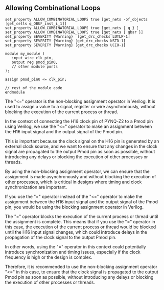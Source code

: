 ## Allowing Combinational Loops

```
set_property ALLOW_COMBINATORIAL_LOOPS true [get_nets -of_objects [get_cells q_OBUF_inst_i_1]]
set_property ALLOW_COMBINATORIAL_LOOPS true [get_nets { q } ]
set_property ALLOW_COMBINATORIAL_LOOPS true [get_nets { qbar }]
set_property SEVERITY {Warning}  [get_drc_checks LUTLP-1] 
set_property SEVERITY {Warning} [get_drc_checks NSTD-1]
set_property SEVERITY {Warning} [get_drc_checks UCIO-1]
```



```
module my_module (
   input wire clk_pin,
   output reg pmod_pin0,
   // other module ports
);

assign pmod_pin0 <= clk_pin;

// rest of the module code
endmodule
```

The "<=" operator is the non-blocking assignment operator in Verilog. It is used to assign a value to a signal, register or wire asynchronously, without blocking the execution of the current process or thread.

In the context of connecting the H16 clock pin of PYNQ-Z2 to a Pmod pin using Verilog, we use the "<=" operator to make an assignment between the H16 input signal and the output signal of the Pmod pin.

This is important because the clock signal on the H16 pin is generated by an external clock source, and we want to ensure that any changes in the clock signal are propagated to the output Pmod pin as soon as possible, without introducing any delays or blocking the execution of other processes or threads.

By using the non-blocking assignment operator, we can ensure that the assignment is made asynchronously and without blocking the execution of other processes, which is critical in designs where timing and clock synchronization are important.

If you use the "=" operator instead of the "<=" operator to make the assignment between the H16 input signal and the output signal of the Pmod pin, you would be using the blocking assignment operator in Verilog.

The "=" operator blocks the execution of the current process or thread until the assignment is complete. This means that if you use the "=" operator in this case, the execution of the current process or thread would be blocked until the H16 input signal changes, which could introduce delays in the propagation of the clock signal to the output Pmod pin.

In other words, using the "=" operator in this context could potentially introduce synchronization and timing issues, especially if the clock frequency is high or the design is complex.

Therefore, it is recommended to use the non-blocking assignment operator "<=" in this case, to ensure that the clock signal is propagated to the output Pmod pin as soon as possible, without introducing any delays or blocking the execution of other processes or threads.

